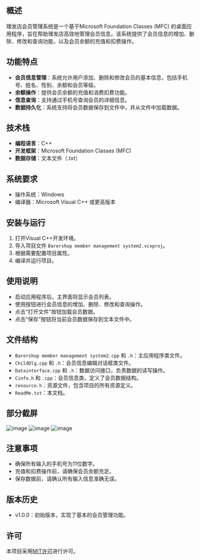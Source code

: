 
## 概述

理发店会员管理系统是一个基于Microsoft Foundation Classes (MFC) 的桌面应用程序，旨在帮助理发店高效地管理会员信息。该系统提供了会员信息的增加、删除、修改和查询功能，以及会员余额的充值和扣费操作。

## 功能特点

- **会员信息管理**：系统允许用户添加、删除和修改会员的基本信息，包括手机号、姓名、性别、余额和会员等级。
- **余额操作**：提供会员余额的充值和消费扣费功能。
- **信息查询**：支持通过手机号查询会员的详细信息。
- **数据持久化**：系统支持将会员数据保存到文件中，并从文件中加载数据。

## 技术栈

- **编程语言**：C++
- **开发框架**：Microsoft Foundation Classes (MFC)
- **数据存储**：文本文件（.txt）

## 系统要求

- 操作系统：Windows
- 编译器：Microsoft Visual C++ 或更高版本

## 安装与运行

1. 打开Visual C++开发环境。
2. 导入项目文件 `Barershop member management system2.vcxproj`。
3. 根据需要配置项目属性。
4. 编译并运行项目。

## 使用说明

- 启动应用程序后，主界面将显示会员列表。
- 使用按钮进行会员信息的增加、删除、修改和查询操作。
- 点击“打开文件”按钮加载会员数据。
- 点击“保存”按钮将当前会员数据保存到文本文件中。

## 文件结构

- `Barershop member management system2.cpp` 和 `.h`：主应用程序类文件。
- `ChildDlg.cpp` 和 `.h`：会员信息编辑对话框类文件。
- `Datainterface.cpp` 和 `.h`：数据访问接口，负责数据的读写操作。
- `Cinfo.h` 和 `.cpp`：会员信息类，定义了会员数据结构。
- `resource.h`：资源文件，包含项目的所有资源定义。
- `ReadMe.txt`：本文档。
## 部分截屏
![image](https://github.com/user-attachments/assets/3d7b11ca-b8e9-4656-91ad-05117304abda)
![image](https://github.com/user-attachments/assets/01ffc05c-d5bf-48aa-a0d3-21148f4ec05a)
![image](https://github.com/user-attachments/assets/4c35f830-f754-4a49-b306-b114fdc783dc)
## 注意事项

- 确保所有输入的手机号为11位数字。
- 充值和扣费操作前，请确保会员余额充足。
- 保存数据前，请确认所有输入信息准确无误。

## 版本历史

- v1.0.0：初始版本，实现了基本的会员管理功能。

## 许可

本项目采用[MIT许可](https://opensource.org/licenses/MIT)进行许可。

